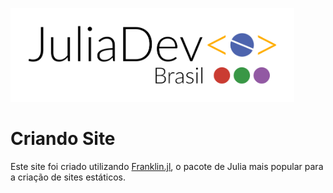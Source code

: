 <!-- ![https://juliadev.com.br](assets/logo.svg) -->
<a href='https://juliadev.com.br'><img src="./assets/logo.svg" height="150" /></a>

# Criando Site
Este site foi criado utilizando [Franklin.jl](https://franklinjl.org/), o pacote de Julia mais popular para a criação de sites estáticos.

